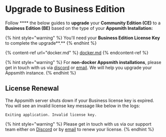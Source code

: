 # Upgrade to Business Edition

Follow **** the below guides to **upgrade** your **Community Edition (CE)** to a **Business Edition (BE)** based on the type of your **Appsmith Installation:**

{% hint style="warning" %}
You'll need your **Business Edition License Key** to complete the upgrade**.**
{% endhint %}

{% content-ref url="docker.md" %}
[docker.md](docker.md)
{% endcontent-ref %}

{% hint style="warning" %}
For **non-docker Appsmith installations**, please get in touch with us via [discord](https://discord.com/invite/rBTTVJp) or [email](mailto:support@appsmith.com). We will help you upgrade your Appsmith instance.
{% endhint %}

## License Renewal

The Appsmith server shuts down if your Business license key is expired. You will see an invalid license key message like below in the logs:

```
Exiting application. Invalid license key.
```

{% hint style="warning" %}
Please get in touch with us via our support team either on [Discord](https://discord.com/invite/rBTTVJp) or by [email](mailto:support@appsmith.com) to renew your license.
{% endhint %}
